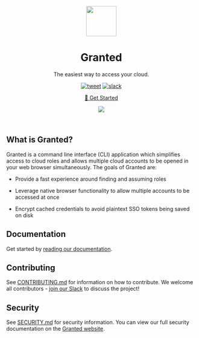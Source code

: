 <p align="center"><img src="./docs/logo.svg" height="80" /></p>

<h1 align="center">Granted</h1>
<p align="center">The easiest way to access your cloud.</p>

<p align="center">
<a align="center" href="https://twitter.com/intent/tweet?url=https%3A%2F%2Fgranted.dev&text=I%20just%20used%20Granted%20to%20log%20in%20to%20all%20my%20AWS%20accounts%20at%20once%21"><img src="https://img.shields.io/twitter/url/https/github.com/tterb/hyde.svg?style=social" alt="tweet" /></a>
<a href="https://join.slack.com/t/commonfatecommunity/shared_invite/zt-q4m96ypu-_gYlRWD3k5rIsaSsqP7QMg"><img src="https://img.shields.io/badge/slack-commonfate-1F72FE.svg?logo=slack" alt="slack" /></a>
</p>

<p align="center">
    <a href="https://docs.commonfate.io/granted/getting-started">🚀 Get Started</a>
</p>

<p align="center">
    <a href="https://granted.dev" alt="visit the Granted website">
        <img src="./docs/demo.gif">
    </a>
</p>

<br/>

## What is Granted?

Granted is a command line interface (CLI) application which simplifies access to cloud roles and allows multiple cloud accounts to be opened in your web browser simultaneously. The goals of Granted are:

- Provide a fast experience around finding and assuming roles

- Leverage native browser functionality to allow multiple accounts to be accessed at once

- Encrypt cached credentials to avoid plaintext SSO tokens being saved on disk

## Documentation

Get started by [reading our documentation](https://docs.commonfate.io/granted/getting-started).

## Contributing

See [CONTRIBUTING.md](./CONTRIBUTING.md) for information on how to contribute. We welcome all contributors - [join our Slack](https://join.slack.com/t/commonfatecommunity/shared_invite/zt-q4m96ypu-_gYlRWD3k5rIsaSsqP7QMg) to discuss the project!

## Security

See [SECURITY.md](./SECURITY.md) for security information. You can view our full security documentation on the [Granted website](https://docs.commonfate.io/granted/security).
